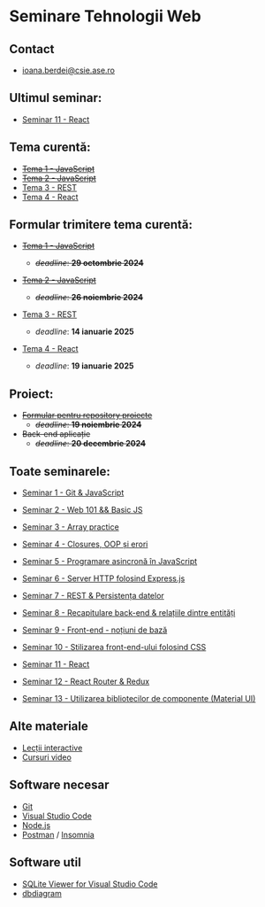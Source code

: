 # Seminare Tehnologii Web

## Contact
- ioana.berdei@csie.ase.ro

## Ultimul seminar:

- [Seminar 11 - React](https://github.com/ioanaandreeab/webtech_labs_2024/tree/main/lab11)

## Tema curentă:
- ~~[Tema 1 - JavaScript](https://github.com/ioanaandreeab/webtech_labs_2024/tree/main/homework1)~~
- ~~[Tema 2 - JavaScript](https://github.com/ioanaandreeab/webtech_labs_2024/tree/main/homework2)~~
- [Tema 3 - REST](https://github.com/ioanaandreeab/webtech_labs_2024/tree/main/homework3)
- [Tema 4 - React](https://github.com/ioanaandreeab/webtech_labs_2024/tree/main/homework4)

## Formular trimitere tema curentă:
- ~~[Tema 1 - JavaScript](https://forms.gle/2opGM7L6VcpqukGe8)~~
    - ~~*deadline*: **29 octombrie 2024**~~
- ~~[Tema 2 - JavaScript](https://forms.gle/5cEYPavMPmwU7LFeA)~~
    - ~~*deadline*: **26 noiembrie 2024**~~
- [Tema 3 - REST](https://forms.gle/CDAK8rDB8Yituyyz5)
    - *deadline*: **14 ianuarie 2025**

- [Tema 4 - React](https://forms.gle/Q4SY6kHDRniftP5b8)
    - *deadline*: **19 ianuarie 2025**

## Proiect:
- ~~[Formular pentru repository proiecte](https://forms.gle/Vv4jNed2uZvVpXWz9)~~
    - ~~*deadline*: **19 noiembrie 2024**~~
- ~~Back-end aplicație~~
    - ~~*deadline*: **20 decembrie 2024**~~

## Toate seminarele:

- [Seminar 1 - Git & JavaScript](https://github.com/ioanaandreeab/webtech_labs_2024/tree/main/lab1)
- [Seminar 2 - Web 101 && Basic JS](https://github.com/ioanaandreeab/webtech_labs_2024/tree/main/lab2)
- [Seminar 3 - Array practice](https://github.com/ioanaandreeab/webtech_labs_2024/tree/main/lab3)
- [Seminar 4 - Closures, OOP și erori](https://github.com/ioanaandreeab/webtech_labs_2024/tree/main/lab4)
- [Seminar 5 - Programare asincronă în JavaScript](https://github.com/ioanaandreeab/webtech_labs_2024/tree/main/lab5)
- [Seminar 6 - Server HTTP folosind Express.js](https://github.com/ioanaandreeab/webtech_labs_2024/tree/main/lab6)
- [Seminar 7 - REST & Persistența datelor](https://github.com/ioanaandreeab/webtech_labs_2024/tree/main/lab7)
- [Seminar 8 - Recapitulare back-end & relațiile dintre entități](https://github.com/ioanaandreeab/webtech_labs_2024/tree/main/lab8)
- [Seminar 9 - Front-end - noțiuni de bază](https://github.com/ioanaandreeab/webtech_labs_2024/tree/main/lab9)
- [Seminar 10 - Stilizarea front-end-ului folosind CSS](https://github.com/ioanaandreeab/webtech_labs_2024/tree/main/lab10)
- [Seminar 11 - React](https://github.com/ioanaandreeab/webtech_labs_2024/tree/main/lab11)
- [Seminar 12 - React Router & Redux](https://github.com/ioanaandreeab/webtech_labs_2024/tree/main/lab12)

- [Seminar 13 - Utilizarea bibliotecilor de componente (Material UI)](https://github.com/ioanaandreeab/webtech_labs_2024/tree/main/lab13)

## Alte materiale
- [Lecții interactive](https://student.nextlab.tech/)
- [Cursuri video](https://www.youtube.com/watch?v=RLz2q9SKObw&list=PLYdpEVB86eG7P8z3bUn_lC7UZ-Jr4hUIR)

## Software necesar
- [Git](https://git-scm.com/downloads)
- [Visual Studio Code](https://code.visualstudio.com/download)
- [Node.js](https://nodejs.org/en/download)
- [Postman](https://www.postman.com/downloads/) / [Insomnia](https://insomnia.rest/download)

## Software util
- [SQLite Viewer for Visual Studio Code](https://marketplace.visualstudio.com/items?itemName=alexcvzz.vscode-sqlite)
- [dbdiagram](https://dbdiagram.io/home)